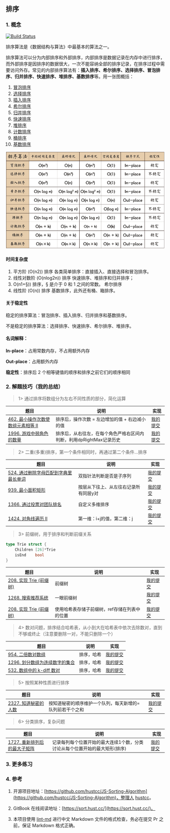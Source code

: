 ## 排序

### 1. 概念
[![Build Status](https://travis-ci.org/hustcc/JS-Sorting-Algorithm.svg?branch=master)](https://travis-ci.org/hustcc/JS-Sorting-Algorithm)

排序算法是《数据结构与算法》中最基本的算法之一。

排序算法可以分为内部排序和外部排序，内部排序是数据记录在内存中进行排序，而外部排序是因排序的数据很大，一次不能容纳全部的排序记录，在排序过程中需要访问外存。常见的内部排序算法有：**插入排序、希尔排序、选择排序、冒泡排序、归并排序、快速排序、堆排序、基数排序**等。用一张图概括：

1. [冒泡排序](details/1.bubbleSort.md)
2. [选择排序](details/2.selectionSort.md)
3. [插入排序](details/3.insertionSort.md)
4. [希尔排序](details/4.shellSort.md)
5. [归并排序](details/5.mergeSort.md)
6. [快速排序](details/6.quickSort.md)
7. [堆排序](details/7.heapSort.md)
8. [计数排序](details/8.countingSort.md)
9. [桶排序](details/9.bucketSort.md)
10. [基数排序](details/10.radixSort.md)

![十大经典排序算法 概览截图](details/pics/sort.png)


#### 时间复杂度

1. 平方阶 (O(n2)) 排序
   各类简单排序：直接插入、直接选择和冒泡排序。
2. 线性对数阶 (O(nlog2n)) 排序
   快速排序、堆排序和归并排序；
3. O(n1+§)) 排序，§ 是介于 0 和 1 之间的常数。
   希尔排序
4. 线性阶 (O(n)) 排序
   基数排序，此外还有桶、箱排序。


#### 关于稳定性

稳定的排序算法：冒泡排序、插入排序、归并排序和基数排序。

不是稳定的排序算法：选择排序、快速排序、希尔排序、堆排序。


#### 名词解释：
**In-place**：占用常数内存，不占用额外内存

**Out-place**：占用额外内存

**稳定性**：排序后 2 个相等键值的顺序和排序之前它们的顺序相同

### 2. 解题技巧（我的总结）

> 1> 通过排序将数组分为左右不同性质的部分，简化运算
> 
| 题目                                                                            | 说明                                      | 实现                                                                            |
|-------------------------------------------------------------------------------|-----------------------------------------|-------------------------------------------------------------------------------|
| [462. 最小操作次数使数组元素相等 II](https://leetcode.cn/problems/minimum-moves-to-equal-array-elements-ii/) | 排序后，操作次数 = 左边增加的值 + 右边减小的值              | [我的提交](https://leetcode.cn/problems/minimum-moves-to-equal-array-elements-ii/submissions/478474363/) |
| [1996. 游戏中弱角色的数量](https://leetcode.cn/problems/the-number-of-weak-characters-in-the-game/description/) | 排序后，从右往左，在每个角色严格右区间内判断，利用dpRightMax记录历史 | [我的提交](https://leetcode.cn/problems/the-number-of-weak-characters-in-the-game/submissions/480770831/) |

> 2> 二重(多重)排序，第一个条件相同时，再通过第二个条件...排序
>
| 题目                                                                            | 说明                  | 实现                                                                            |
|-------------------------------------------------------------------------------|---------------------|-------------------------------------------------------------------------------|
| [524. 通过删除字母匹配到字典里最长单词](https://leetcode.cn/problems/longest-word-in-dictionary-through-deleting/description/) | 双指针法判断是否是子序列        | [我的提交](https://leetcode.cn/problems/longest-word-in-dictionary-through-deleting/submissions/478642292/) |
| [939. 最小面积矩形](https://leetcode.cn/problems/minimum-area-rectangle/description/) | 按层从下往上、从左往右记录所有同层y对 | [我的提交](https://leetcode.cn/problems/minimum-area-rectangle/submissions/479072887/) |
| [1366. 通过投票对团队排名](https://leetcode.cn/problems/rank-teams-by-votes/description/) | 自定义多维排序             | [我的提交](https://leetcode.cn/problems/rank-teams-by-votes/submissions/479647745/) |
| [1424. 对角线遍历 II](https://leetcode.cn/problems/diagonal-traverse-ii/description/1424) | 第一维：i+j的值，第二维：j     | [我的提交](https://leetcode.cn/problems/diagonal-traverse-ii/submissions/) |
> 3> 前缀树，用于排序和判断前缀关系
```go
type Trie struct {
	Children [26]*Trie
	isEnd    bool
}
```
| 题目                                                                       | 说明                       | 实现                                                                                    |
|--------------------------------------------------------------------------|--------------------------|---------------------------------------------------------------------------------------|
| [208. 实现 Trie (前缀树)](https://leetcode.cn/problems/implement-trie-prefix-tree/description/) | 前缀树                      | [我的提交](https://leetcode.cn/problems/implement-trie-prefix-tree/submissions/478776637/) |
| [1268. 搜索推荐系统](https://leetcode.cn/problems/search-suggestions-system/description/) | 一眼前缀树                    | [我的提交](https://leetcode.cn/problems/search-suggestions-system/submissions/479543984/)                                                                              |
| [208. 实现 Trie (前缀树)](https://leetcode.cn/problems/remove-sub-folders-from-the-filesystem/description/) | 使用哈希表存储子前缀树，ref存储在列表中的位置 | [我的提交](https://leetcode.cn/problems/remove-sub-folders-from-the-filesystem/submissions/482986495/) |

> 4> 数对问题，排序结合哈希表，从小到大在哈希表中依次去除数对，直到不够或终止（注意要删除一对，不能只删除一个）
>
| 题目                                                                            | 说明    | 实现                                                                            |
|-------------------------------------------------------------------------------|-------|-------------------------------------------------------------------------------|
| [954. 二倍数对数组](https://leetcode.cn/problems/array-of-doubled-pairs/description/) | 排序，哈希 | [我的提交](https://leetcode.cn/problems/array-of-doubled-pairs/submissions/) |
| [1296. 划分数组为连续数字的集合](https://leetcode.cn/problems/divide-array-in-sets-of-k-consecutive-numbers/description/) | 排序，哈希 | [我的提交](https://leetcode.cn/problems/divide-array-in-sets-of-k-consecutive-numbers/submissions/479558102/) |
| [532. 数组中的 k-diff 数对](https://leetcode.cn/problems/k-diff-pairs-in-an-array/description/) | 排序，哈希 | [我的提交](https://leetcode.cn/problems/k-diff-pairs-in-an-array/submissions/) |

> 5> 按照某种性质进行排序
>
| 题目                                                                            | 说明                            | 实现                                                                            |
|-------------------------------------------------------------------------------|-------------------------------|-------------------------------------------------------------------------------|
| [2327. 知道秘密的人数](https://leetcode.cn/problems/number-of-people-aware-of-a-secret/description/) | 按知道秘密的顺序维护一个队列，每天新增的=队列前若干个之和 | [我的提交](https://leetcode.cn/problems/number-of-people-aware-of-a-secret/submissions/479881461/) |

> 6> 分类排序，复杂问题
>
| 题目                                                                            | 说明                                      | 实现                                                                            |
|-------------------------------------------------------------------------------|-----------------------------------------|-------------------------------------------------------------------------------|
| [1727. 重新排列后的最大子矩阵](https://leetcode.cn/problems/largest-submatrix-with-rearrangements/description/) | 记录每列每个位置开始的最大连续1个数，分类讨论从每个位置开始的最大矩形(排序) | [我的提交](https://leetcode.cn/problems/largest-submatrix-with-rearrangements/submissions/479963584/) |


### 3. 更多练习


### 4. 参考
1. 开源项目地址：[https://github.com/hustcc/JS-Sorting-Algorithm](https://github.com/hustcc/JS-Sorting-Algorithm)，整理人 [hustcc](https://github.com/hustcc)。

2. GitBook 在线阅读地址：[https://sort.hust.cc/](https://sort.hust.cc/)。

3. 本项目使用 [lint-md](https://github.com/hustcc/lint-md) 进行中文 Markdown 文件的格式检查，务必在提交 Pr 之前，保证 Markdown 格式正确。 